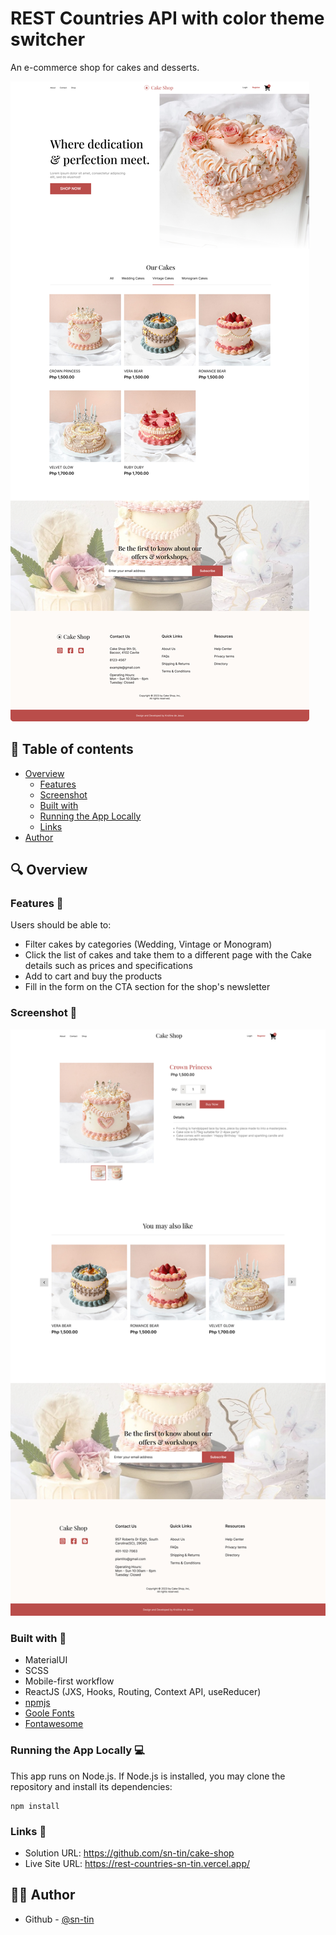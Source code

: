 # REST Countries API with color theme switcher
An e-commerce shop for cakes and desserts.

![Design preview for Cake Shop #1](src/assets/Cake-Shop-1.jpg)

## 📖 Table of contents
  - [Overview](#overview)
    - [Features](#features)
    - [Screenshot](#screenshot)
    - [Built with](#built-with)
    - [Running the App Locally](#running-the-app-locally)
    - [Links](#links)
- [Author](#author)

## 🔍 Overview

### Features 📂

Users should be able to:

- Filter cakes by categories (Wedding, Vintage or Monogram)
- Click the list of cakes and take them to a different page with the Cake details such as prices and specifications
- Add to cart and buy the products
- Fill in the form on the CTA section for the shop's newsletter

### Screenshot 📸

![Design preview for Cake Shop #2](src/assets/Cake-Shop-2.jpg)

### Built with 🔨

- MaterialUI
- SCSS
- Mobile-first workflow
- ReactJS (JXS, Hooks, Routing, Context API, useReducer)
- [npmjs](https://www.npmjs.com/)
- [Goole Fonts](https://fonts.google.com/knowledge)
- [Fontawesome](https://fontawesome.com/)

### Running the App Locally 💻
This app runs on Node.js. If Node.js is installed, you may clone the repository and install its dependencies:
```
npm install
```

### Links 🔗

- Solution URL: https://github.com/sn-tin/cake-shop
- Live Site URL: https://rest-countries-sn-tin.vercel.app/

## 👩‍💻 Author

- Github - [@sn-tin](https://github.com/sn-tin/)
